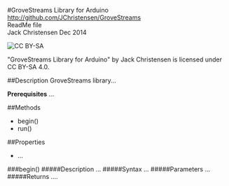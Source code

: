 #GroveStreams Library for Arduino
http://github.com/JChristensen/GroveStreams  
ReadMe file  
Jack Christensen Dec 2014  

![CC BY-SA](http://mirrors.creativecommons.org/presskit/buttons/80x15/png/by-sa.png)

"GroveStreams Library for Arduino" by Jack Christensen is licensed under CC BY-SA 4.0.

##Description
GroveStreams library...

**Prerequisites**
...

##Methods
* begin()
* run()

##Properties
* ...

###begin()
#####Description
...
#####Syntax
...
#####Parameters
...
#####Returns
....


